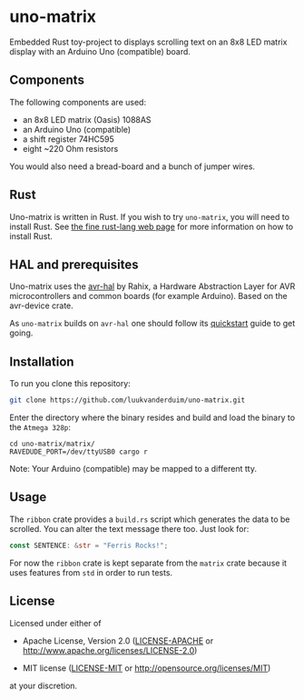 # uno-matrix

Embedded Rust toy-project to displays scrolling text on an 8x8 LED matrix display with an Arduino Uno (compatible) board.

## Components

The following components are used:

* an 8x8 LED matrix (Oasis) 1088AS
* an Arduino Uno (compatible)
* a shift register 74HC595
* eight ~220 Ohm resistors

You would also need a bread-board and a bunch of jumper wires.

## Rust

Uno-matrix is written in Rust. If you wish to try `uno-matrix`, you will need to install Rust.
See [the fine rust-lang web page](https://www.rust-lang.org/) for more information on how to install Rust.

## HAL and prerequisites

Uno-matrix uses the [avr-hal](https://github.com/Rahix/avr-hal) by Rahix, a Hardware Abstraction Layer for AVR microcontrollers and common boards (for example Arduino). Based on the avr-device crate.

As `uno-matrix` builds on `avr-hal` one should follow its [quickstart](https://github.com/Rahix/avr-hal#quickstart) guide to get going.

## Installation

To run you clone this repository:

```Bash
git clone https://github.com/luukvanderduim/uno-matrix.git
```

Enter the directory where the binary resides and build and load the binary to the `Atmega 328p`:

```
cd uno-matrix/matrix/
RAVEDUDE_PORT=/dev/ttyUSB0 cargo r
```

Note: Your Arduino (compatible) may be mapped to a different tty.

## Usage

The `ribbon` crate provides a `build.rs` script which generates the data to be scrolled.
You can alter the text message  there too. Just look for:

``` Rust
const SENTENCE: &str = "Ferris Rocks!";
```

For now the `ribbon` crate is kept separate from the `matrix` crate because it uses features from `std` in order to run tests.

## License

Licensed under either of

* Apache License, Version 2.0
   ([LICENSE-APACHE](LICENSE-APACHE) or <http://www.apache.org/licenses/LICENSE-2.0>)

* MIT license
   ([LICENSE-MIT](LICENSE-MIT) or <http://opensource.org/licenses/MIT>)

at your discretion.
